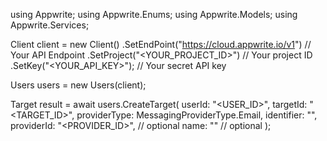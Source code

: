 using Appwrite;
using Appwrite.Enums;
using Appwrite.Models;
using Appwrite.Services;

Client client = new Client()
    .SetEndPoint("https://cloud.appwrite.io/v1") // Your API Endpoint
    .SetProject("&lt;YOUR_PROJECT_ID&gt;") // Your project ID
    .SetKey("&lt;YOUR_API_KEY&gt;"); // Your secret API key

Users users = new Users(client);

Target result = await users.CreateTarget(
    userId: "<USER_ID>",
    targetId: "<TARGET_ID>",
    providerType: MessagingProviderType.Email,
    identifier: "<IDENTIFIER>",
    providerId: "<PROVIDER_ID>", // optional
    name: "<NAME>" // optional
);